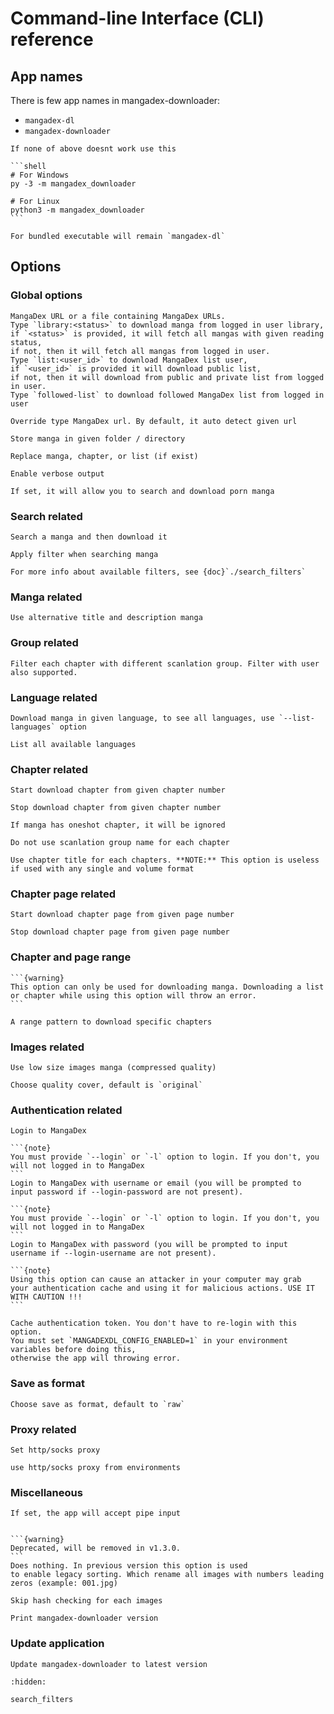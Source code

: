# Command-line Interface (CLI) reference

## App names

There is few app names in mangadex-downloader:

- `mangadex-dl`
- `mangadex-downloader`

````{note}
If none of above doesnt work use this

```shell
# For Windows
py -3 -m mangadex_downloader

# For Linux
python3 -m mangadex_downloader
```
````

```{note}
For bundled executable will remain `mangadex-dl`
```

## Options

### Global options

```{option} URL
MangaDex URL or a file containing MangaDex URLs. 
Type `library:<status>` to download manga from logged in user library,
if `<status>` is provided, it will fetch all mangas with given reading status,
if not, then it will fetch all mangas from logged in user.
Type `list:<user_id>` to download MangaDex list user, 
if `<user_id>` is provided it will download public list,
if not, then it will download from public and private list from logged in user.
Type `followed-list` to download followed MangaDex list from logged in user
```

```{option} --type -t manga|list|chapter|legacy-manga|legacy-chapter
Override type MangaDex url. By default, it auto detect given url
```

```{option} --folder --path -d FOLDER
Store manga in given folder / directory
```

```{option} --replace -r 
Replace manga, chapter, or list (if exist)
```

```{option} --verbose
Enable verbose output
```

```{option} --unsafe -u
If set, it will allow you to search and download porn manga
```

### Search related

```{option} --search -s
Search a manga and then download it
```

```{option} --search-filter -sf
Apply filter when searching manga

For more info about available filters, see {doc}`./search_filters`
```

### Manga related

```{option} --use-alt-details -uad
Use alternative title and description manga
```

### Group related

```{option} --group -g GROUP_ID
Filter each chapter with different scanlation group. Filter with user also supported.
```

### Language related

```{option} --language -lang LANGUAGE
Download manga in given language, to see all languages, use `--list-languages` option
```

```{option} --list-language -ll 
List all available languages
```

### Chapter related

```{option} --start-chapter -sc CHAPTER
Start download chapter from given chapter number
```

```{option} --end-chapter -ec CHAPTER
Stop download chapter from given chapter number
```

```{option} --no-oneshot-chapter -noc
If manga has oneshot chapter, it will be ignored
```

```{option} --no-group-name -ngn
Do not use scanlation group name for each chapter
```

```{option} --use-chapter-title -uct
Use chapter title for each chapters. **NOTE:** This option is useless if used with any single and volume format
```

### Chapter page related

```{option} --start-page -sp NUM_PAGE
Start download chapter page from given page number
```

```{option} --end-page -ep NUM_PAGE
Stop download chapter page from given page number
```

### Chapter and page range

````{option} --range -rg
```{warning}
This option can only be used for downloading manga. Downloading a list or chapter while using this option will throw an error.
```

A range pattern to download specific chapters
````

### Images related

```{option} --use-compressed-image -uci
Use low size images manga (compressed quality)
```

```{option} --cover -c original|512px|256px|none
Choose quality cover, default is `original`
```

### Authentication related

```{option} --login -l
Login to MangaDex
```

````{option} --login-username -lu USERNAME
```{note}
You must provide `--login` or `-l` option to login. If you don't, you will not logged in to MangaDex
```
Login to MangaDex with username or email (you will be prompted to input password if --login-password are not present). 
````

````{option} --login-password -lp PASSWORD
```{note}
You must provide `--login` or `-l` option to login. If you don't, you will not logged in to MangaDex
```
Login to MangaDex with password (you will be prompted to input username if --login-username are not present). 
````

````{option} --login-cache -lc
```{note}
Using this option can cause an attacker in your computer may grab 
your authentication cache and using it for malicious actions. USE IT WITH CAUTION !!!
```

Cache authentication token. You don't have to re-login with this option. 
You must set `MANGADEXDL_CONFIG_ENABLED=1` in your environment variables before doing this, 
otherwise the app will throwing error.
````

### Save as format

```{option} --save-as -f raw|raw-volume|raw-single|tachiyomi|tachiyomi-zip|pdf|pdf-volume|pdf-single|cbz|cbz-volume|cbz-single|cb7|cb7-volume|cb7-single
Choose save as format, default to `raw`
```

### Proxy related

```{option} --proxy -p SOCKS / HTTP Proxy
Set http/socks proxy
```

```{option} --proxy-env -pe
use http/socks proxy from environments
```

### Miscellaneous

```{option} -pipe
If set, the app will accept pipe input
```

````{option} --enable-legacy-sorting

```{warning}
Deprecated, will be removed in v1.3.0.
```
Does nothing. In previous version this option is used
to enable legacy sorting. Which rename all images with numbers leading zeros (example: 001.jpg)
````

```{option} --no-verify -nv
Skip hash checking for each images
```

```{option} -v --version
Print mangadex-downloader version
```

### Update application

```{option} --update
Update mangadex-downloader to latest version
```

<!-- HIDDEN TOC TREE -->
```{toctree}
:hidden:

search_filters
```